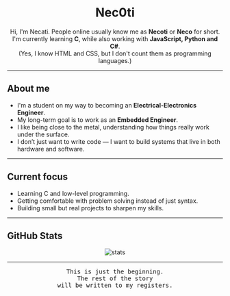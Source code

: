 <h1 align="center">Nec0ti</h1>

<p align="center">
  Hi, I'm Necati. People online usually know me as <b>Necoti</b> or <b>Neco</b> for short.<br>
  I'm currently learning <b>C</b>, while also working with <b>JavaScript, Python and C#</b>.<br>
  (Yes, I know HTML and CSS, but I don't count them as programming languages.)
</p>

---

## About me
- I'm a student on my way to becoming an **Electrical-Electronics Engineer**.  
- My long-term goal is to work as an **Embedded Engineer**.  
- I like being close to the metal, understanding how things really work under the surface.  
- I don’t just want to write code — I want to build systems that live in both hardware and software.  

---

## Current focus
- Learning C and low-level programming.  
- Getting comfortable with problem solving instead of just syntax.  
- Building small but real projects to sharpen my skills.  

---

## GitHub Stats

<p align="center">
  <img src="https://github-readme-stats.vercel.app/api?username=nec0ti&show_icons=true&theme=gruvbox" alt="stats"/>
</p>

---

<pre align="center">
This is just the beginning.
The rest of the story
will be written to my registers.
</pre>
